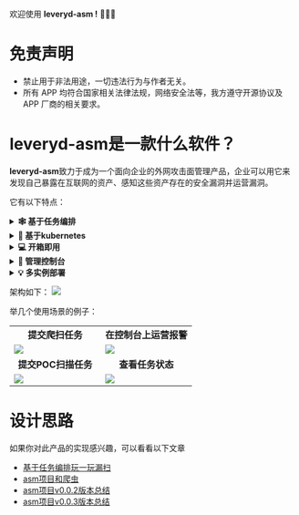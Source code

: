 # <!-- {docsify-ignore-all} -->

欢迎使用 <strong>leveryd-asm !</strong> 🎉🎉🎉

# 免责声明

* 禁止用于非法用途，一切违法行为与作者无关。
* 所有 APP 均符合国家相关法律法规，网络安全法等，我方遵守开源协议及 APP 厂商的相关要求。

# leveryd-asm是一款什么软件？

<strong>leveryd-asm</strong>致力于成为一个面向企业的外网攻击面管理产品，企业可以用它来发现自己暴露在互联网的资产、感知这些资产存在的安全漏洞并运营漏洞。

它有以下特点：

<details>
<summary><b>🕸 基于任务编排 </b></summary>
基于<a href="https://argoproj.github.io/argo-workflows/">argo-workflow</a>提供功能丰富、稳定的任务编排能力
</details>

<details>
<summary><b>🔗 基于kubernetes </b></summary>
任务编排引擎基于kubernetes调度工作容器，因此很容易通过水平扩展提升扫描性能；通过kubernetes生态很容易观测、运维应用
</details>

<details>
<summary><b>💻 开箱即用 </b></summary>
内置多条工作流，只需要输入资产信息，就可以完成扫描任务
</details>

<details>
<summary><b>🤖 管理控制台 </b></summary>
向用户提供UI界面管理资产、运营漏洞；对于开发者来说，想要在控制台新增一个模板可以很快，常规的crud操作只需要通过配置选项就能完成模块的前后端开发
</details>

<details>
<summary><b>💡 多实例部署 </b></summary>
同一kubernetes集群可以部署多个asm实例，数据互不影响。所以你可以区分正式环境和线上环境，也可以对不同类型的资产分别部署实例（比如国外资产和国内资产）
</details>

架构如下：
![](https://user-images.githubusercontent.com/1846319/225553724-94c34e58-9dca-4184-afbf-76b8b88b04c7.png)

举几个使用场景的例子：

<table>
  <tr>
      <td width="50%" align="center"><b>提交爬扫任务</b></td>
      <td width="50%" align="center"><b>在控制台上运营报警</b></td>
  </tr>
  <tr>
     <td><img src="https://user-images.githubusercontent.com/1846319/209668967-d2eff688-80b5-4657-9429-51b2c1d06ba8.png"/></td>
     <td><img src="https://user-images.githubusercontent.com/1846319/209669120-0e7ef61b-7c64-47de-8536-3d00cef2c164.png"/></td>
  </tr>
  <tr>
      <td width="50%" align="center"><b>提交POC扫描任务</b></td>
      <td width="50%" align="center"><b>查看任务状态</b></td>
  </tr>
  <tr>
     <td><img  src="https://user-images.githubusercontent.com/1846319/209672294-5e74ab2a-3679-447a-96dc-e5fe595480e5.png"/></td>
     <td><img  src="https://user-images.githubusercontent.com/1846319/209672007-0c3c46be-6245-406c-8935-e4200574abb4.png"/></td>
  </tr>
</table>

# 设计思路
如果你对此产品的实现感兴趣，可以看看以下文章
* [基于任务编排玩一玩漏扫](https://mp.weixin.qq.com/s/CQshF0KsDCPB6AmtOgOBqw)
* [asm项目和爬虫](https://mp.weixin.qq.com/s/fyUJPZ44gKpZF4q4ejA6fQ)
* [asm项目v0.0.2版本总结](https://mp.weixin.qq.com/s/bGmL-XYXLxm3YxQt3sqCzw)
* [asm项目v0.0.3版本总结](https://mp.weixin.qq.com/s/LOqioImlTnXitRq-CW9eXA)
